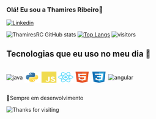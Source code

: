 ### Olá! Eu sou a Thamires Ribeiro🫡


[![Linkedin](https://img.shields.io/badge/LinkedIn-0077B5?style=for-the-badge&logo=linkedin&logoColor=white)](https://www.linkedin.com/in/thamires-ribeiro-cruz-a45577285/)


![ThamiresRC GitHub stats](https://github-readme-stats.vercel.app/api?username=ThamiresRC&show_icons=true&theme=tokyonight)
[![Top Langs](https://github-readme-stats.vercel.app/api/top-langs/?username=ThamiresRC&layout=donut&show_icons=true&theme=tokyonight)](https://github.com/anuraghazra/github-readme-stats&)
![visitors](https://visitor-badge.glitch.me/badge?page_id=minoveaz)






## Tecnologias que eu uso no meu dia 🚀

<div style="display: inline_block"><br>
 <img align="center" alt="java" height="30" width="40"src="https://cdn.jsdelivr.net/gh/devicons/devicon@latest/icons/java/java-original.svg" />       
 <img align="center" alt="Python" height="30" width="40" src="https://raw.githubusercontent.com/devicons/devicon/master/icons/python/python-original.svg">         
 <img align="center" alt="Js" height="30" width="40" src="https://raw.githubusercontent.com/devicons/devicon/master/icons/javascript/javascript-plain.svg">
  <img align="center" alt="React" height="30" width="40" src="https://raw.githubusercontent.com/devicons/devicon/master/icons/react/react-original.svg">
  <img align="center" alt="HTML" height="30" width="40" src="https://raw.githubusercontent.com/devicons/devicon/master/icons/html5/html5-original.svg">
  <img align="center" alt="CSS" height="30" width="40" src="https://raw.githubusercontent.com/devicons/devicon/master/icons/css3/css3-original.svg">
 <img align="center" alt="angular" height="30" width="40" src="https://cdn.jsdelivr.net/gh/devicons/devicon@latest/icons/angularjs/angularjs-original.svg" />       
  </div><br/>

🌱Sempre em desenvolvimento 

<img height="120" alt="Thanks for visiting" width="100%" src="https://raw.githubusercontent.com/BrunnerLivio/brunnerlivio/master/images/marquee.svg"><br/>
